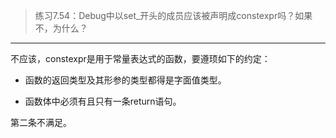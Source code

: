 > 练习7.54：Debug中以set_开头的成员应该被声明成constexpr吗？如果不，为什么？

---

不应该，constexpr是用于常量表达式的函数，要遵顼如下的约定：

- 函数的返回类型及其形参的类型都得是字面值类型。

- 函数体中必须有且只有一条return语句。

第二条不满足。

